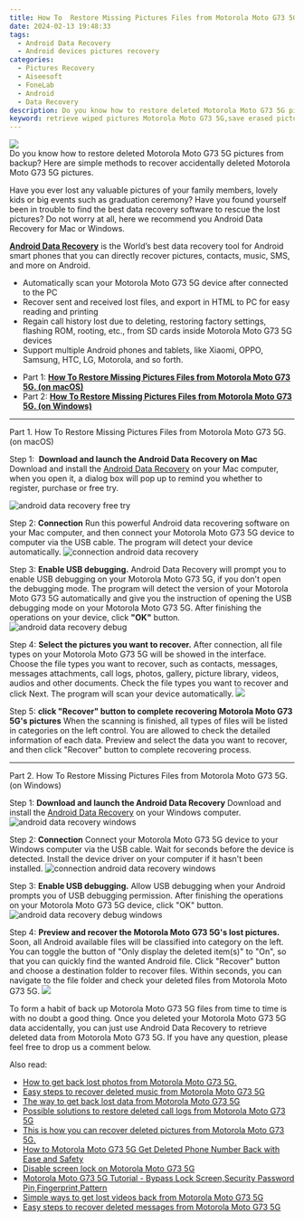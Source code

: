 ```yaml
---
title: How To  Restore Missing Pictures Files from Motorola Moto G73 5G.
date: 2024-02-13 19:48:33
tags: 
  - Android Data Recovery
  - Android devices pictures recovery
categories: 
  - Pictures Recovery
  - Aiseesoft
  - FoneLab
  - Android
  - Data Recovery
description: Do you know how to restore deleted Motorola Moto G73 5G pictures from backup? Here are simple methods to recover accidentally deleted Motorola Moto G73 5G pictures.
keyword: retrieve wiped pictures Motorola Moto G73 5G,save erased pictures from Motorola Moto G73 5G,restore deleted pictures on Motorola Moto G73 5G,unerase pictures,Motorola Moto G73 5G pictures recovery,android pictures retrieval,how to retrieve pictures from Motorola Moto G73 5G,Motorola Moto G73 5G pictures disappeared,pictures disappear Motorola Moto G73 5G,Motorola Moto G73 5G pictures recovery software,Motorola Moto G73 5G all pictures delete,how to get back deleted pictures Motorola Moto G73 5G phone
---
```


<img src="https://img0mobiles.techidaily.com/images/best-assets/devices/motorola/motorola-moto-g73-5g/1.jpg" class="atpl-imgstyle"  />

<div class="atpl-content atpl-for-fonelab-android recover-pictures">

<div class="atpl-post-description-part-1">
Do you know how to restore deleted Motorola Moto G73 5G pictures from backup? Here are simple methods to recover accidentally deleted Motorola Moto G73 5G pictures.
</div>

<div class="atpl-post-description-part-2">
<div class="tpl-content-sub-paragraph-content">
  <p>
    Have you ever lost any valuable pictures of your family members, lovely kids or big events such as graduation ceremony? Have you found yourself been in trouble to find the best data recovery software to rescue the lost pictures? Do not worry at all, here we recommend you Android Data Recovery for Mac or Windows.
  </p>
</div>
</div>

<div class="atpl-post-description-part-3">
<div class="tpl-content-sub-paragraph-content">
  <p>
    <a href="https://tools.techidaily.com/aiseesoft-android-data-recovery/" target="_blank" rel="noopener"><strong>Android Data Recovery</strong></a> is the World’s best data recovery tool for Android smart phones that you can directly recover pictures, contacts, music, SMS, and more on Android.
  </p>
</div>
<div class="tpl-content-sub-paragraph-content">
  <ul class="tpl-content-sub-paragraph-ul-style">
    <li>Automatically scan your Motorola Moto G73 5G device after connected to the PC</li>
    <li>Recover sent and received lost files, and export in HTML to PC for easy reading and printing</li>
    <li>Regain call history lost due to deleting, restoring factory settings, flashing ROM, rooting, etc., from SD cards inside Motorola Moto G73 5G devices</li>
    <li>Support multiple Android phones and tablets, like Xiaomi, OPPO, Samsung, HTC, LG, Motorola, and so forth.</li>
  </ul>
</div>
</div>

<ul>
  <li>Part 1: <strong><a href="#p1"> How To  Restore Missing Pictures Files from Motorola Moto G73 5G.  (on macOS)</a></strong></li>
  <li>Part 2: <strong><a href="#p2"> How To  Restore Missing Pictures Files from Motorola Moto G73 5G.  (on Windows)</a></strong></li>
</ul>



<!-- Part 1 -->
<a id="p1" name="p1" ></a><hr>

<div>
  <span class="atpl-step-part-style">Part 1. How To  Restore Missing Pictures Files from Motorola Moto G73 5G. (on macOS)</span>
</div>  

<span class="atpl-stepstyle-a"><span>Step 1: </span></span> <strong>Download and launch the Android Data Recovery on Mac</strong>
Download and install the <a href="https://tools.techidaily.com/aiseesoft-android-data-recovery/" target="_blank" rel="noopener">Android Data Recovery</a> on your Mac computer, when you open it, a dialog box will pop up to remind you whether to register, purchase or free try.

<img src="https://tools.techidaily.com/images/apps/aiseesoft/android-data-recovery/mac-free-try.png" class="atpl-imgstyle" alt="android data recovery free try" />

<span class="atpl-stepstyle-a"><span>Step 2: </span></span> <strong>Connection</strong>
Run this powerful Android data recovering software on your Mac computer, and then connect your Motorola Moto G73 5G device to computer via the USB cable. The program will detect your device automatically.
<img src="https://tools.techidaily.com/images/apps/aiseesoft/android-data-recovery/mac-connection-interface.jpg" class="atpl-imgstyle" alt="connection android data recovery" />

<span class="atpl-stepstyle-a"><span>Step 3: </span></span> <strong>Enable USB debugging.</strong>
Android Data Recovery will prompt you to enable USB debugging on your Motorola Moto G73 5G, if you don't open the debugging mode. The program will detect the version of your Motorola Moto G73 5G automatically and give you the instruction of opening the USB debugging mode on your Motorola Moto G73 5G. After finishing the operations on your device, click <strong>"OK"</strong> button.
<img src="https://tools.techidaily.com/images/apps/aiseesoft/android-data-recovery/mac-android-usb-debug.jpg"  class="atpl-imgstyle" alt="android data recovery debug" />

<span class="atpl-stepstyle-a"><span>Step 4: </span></span> <strong>Select the pictures you want to recover.</strong>
After connection, all file types on your Motorola Moto G73 5G will be showed in the interface. Choose the file types you want to recover, such as contacts, messages, messages attachments, call logs, photos, gallery, picture library, videos, audios and other documents. Check the file types you want to recover and click Next. The program will scan your device automatically.
<img src="https://tools.techidaily.com/images/apps/aiseesoft/android-data-recovery/mac-choose-type-photos.jpg" class="atpl-imgstyle"  />

<span class="atpl-stepstyle-a"><span>Step 5: </span></span> <strong>click "Recover" button to  complete recovering Motorola Moto G73 5G's pictures</strong>
When the scanning is finished, all types of files will be listed in categories on the left control. You are allowed to check the detailed information of each data. Preview and select the data you want to recover, and then click "Recover" button to complete recovering process.


<a id="p2" name="p2"></a><hr>

<!-- Part 2 -->
<div>
  <span class="atpl-step-part-style">Part 2. How To  Restore Missing Pictures Files from Motorola Moto G73 5G. (on Windows)</span>
</div>

<span class="atpl-stepstyle-a"><span>Step 1: </span></span> <strong>Download and launch the Android Data Recovery</strong>
Download and install the <a href="https://tools.techidaily.com/aiseesoft-android-data-recovery/" target="_blank" rel="noopener">Android Data Recovery</a> on your Windows computer.
<img src="https://tools.techidaily.com/images/apps/aiseesoft/android-data-recovery/win-start-interface.png"  class="atpl-imgstyle" alt="android data recovery windows" />

<span class="atpl-stepstyle-a"><span>Step 2: </span></span> <strong>Connection</strong>
Connect your Motorola Moto G73 5G device to your Windows computer via the USB cable. Wait for seconds before the device is detected. Install the device driver on your computer if it hasn't been installed.
<img src="https://tools.techidaily.com/images/apps/aiseesoft/android-data-recovery/win-connection-interface.png" class="atpl-imgstyle" alt="connection android data recovery windows" />

<span class="atpl-stepstyle-a"><span>Step 3: </span></span> <strong>Enable USB debugging.</strong>
Allow USB debugging when your Android prompts you of USB debugging permission. After finishing the operations on your Motorola Moto G73 5G device, click "OK" button.
<img src="https://tools.techidaily.com/images/apps/aiseesoft/android-data-recovery/win-android-usb-debug.png" class="atpl-imgstyle" alt="android data recovery debug windows" />

<span class="atpl-stepstyle-a"><span>Step 4: </span></span> <strong>Preview and recover the Motorola Moto G73 5G's lost pictures.</strong>
Soon, all Android available files will be classified into category on the left. You can toggle the button of "Only display the deleted item(s)" to "On", so that you can quickly find the wanted Android file. Click "Recover" button and choose a destination folder to recover files. Within seconds, you can navigate to the file folder and check your deleted files from Motorola Moto G73 5G.
<img src="https://tools.techidaily.com/images/apps/aiseesoft/android-data-recovery/win-recover-photos.png" class="atpl-imgstyle"  />

<div class="atpl-post-description-part-4">
<div class="tpl-content-sub-paragraph-normal">
  <p>
    To form a habit of back up Motorola Moto G73 5G files from time to time is with no doubt a good thing. Once you deleted your Motorola Moto G73 5G data accidentally, you can just use Android Data Recovery to retrieve deleted data from Motorola Moto G73 5G. If you have any question, please feel free to drop us a comment below.
  </p>
</div>
</div>

<ins class="adsbygoogle"
     style="display:block"
     data-ad-client="ca-pub-7571918770474297"
     data-ad-slot="8358498916"
     data-ad-format="auto"
     data-full-width-responsive="true"></ins>

<span class="atpl-alsoreadstyle">Also read:</span>
<div><ul>
<li><a href="/how-to-get-back-lost-photos-from-motorola-moto-g73-5g-by-fonelab-android-recover-photos/" target="_blank" rel="noopener"><u>How to get back lost photos from Motorola Moto G73 5G.</u></a></li>
<li><a href="/easy-steps-to-recover-deleted-music-from-motorola-moto-g73-5g-by-fonelab-android-recover-music/" target="_blank" rel="noopener"><u>Easy steps to recover deleted music from Motorola Moto G73 5G</u></a></li>
<li><a href="/the-way-to-get-back-lost-data-from-motorola-moto-g73-5g-by-fonelab-android-recover-data/" target="_blank" rel="noopener"><u>The way to get back lost data from Motorola Moto G73 5G</u></a></li>
<li><a href="/possible-solutions-to-restore-deleted-call-logs-from-motorola-moto-g73-5g-by-fonelab-android-recover-call-logs/" target="_blank" rel="noopener"><u>Possible solutions to restore deleted call logs from Motorola Moto G73 5G</u></a></li>
<li><a href="/this-is-how-you-can-recover-deleted-pictures-from-motorola-moto-g73-5g-by-fonelab-android-recover-pictures/" target="_blank" rel="noopener"><u>This is how you can recover deleted pictures from Motorola Moto G73 5G.</u></a></li>
<li><a href="/how-to-motorola-moto-g73-5g-get-deleted-phone-number-back-with-ease-and-safety-by-fonelab-android-recover-contacts/" target="_blank" rel="noopener"><u>How to Motorola Moto G73 5G Get Deleted Phone Number Back with Ease and Safety</u></a></li>
<li><a href="/disable-screen-lock-on-motorola-moto-g73-5g-by-drfone-android-unlock-android-unlock/" target="_blank" rel="noopener"><u>Disable screen lock on Motorola Moto G73 5G</u></a></li>
<li><a href="/motorola-moto-g73-5g-tutorial-bypass-lock-screen-security-password-pin-fingerprint-pattern-by-drfone-android-unlock-android-unlock/" target="_blank" rel="noopener"><u>Motorola Moto G73 5G Tutorial - Bypass Lock Screen,Security Password Pin,Fingerprint,Pattern</u></a></li>
<li><a href="/simple-ways-to-get-lost-videos-back-from-motorola-moto-g73-5g-by-fonelab-android-recover-video/" target="_blank" rel="noopener"><u>Simple ways to get lost videos back from Motorola Moto G73 5G</u></a></li>
<li><a href="/easy-steps-to-recover-deleted-messages-from-motorola-moto-g73-5g-by-fonelab-android-recover-messages/" target="_blank" rel="noopener"><u>Easy steps to recover deleted messages from Motorola Moto G73 5G</u></a></li>
</ul></div>

</div>
